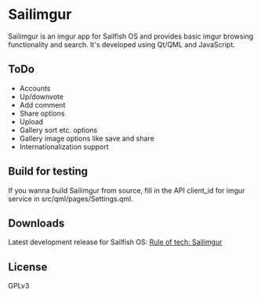 Sailimgur
=========

Sailimgur is an imgur app for Sailfish OS and provides basic imgur browsing functionality and search. It's developed using Qt/QML and JavaScript. 

ToDo
----

* Accounts
* Up/downvote
* Add comment
* Share options
* Upload
* Gallery sort etc. options
* Gallery image options like save and share
* Internationalization support 

Build for testing
-----------------

If you wanna build Sailimgur from source, fill in the API client_id for imgur service in src/qml/pages/Settings.qml.

Downloads
---------

Latest development release for Sailfish OS: [Rule of tech: Sailimgur](http://ruleoftech.com/lab/sailimgur)


License
-------
GPLv3